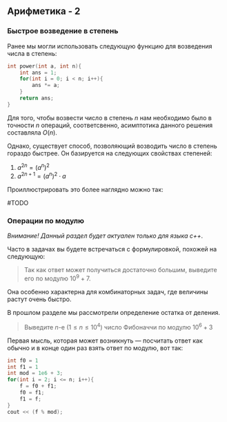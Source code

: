 ## Арифметика - 2

### Быстрое возведение в степень

Ранее мы могли использовать следующую функцию для возведения числа в степень:

```cpp
int power(int a, int n){
    int ans = 1;
    for(int i = 0; i < n; i++){
        ans *= a;
    }
    return ans;
}
```

Для того, чтобы возвести число в степень $n$ нам необходимо было в точности $n$ операций, соответсвенно, асимптотика данного решения составляла $O(n)$.

Однако, существует способ, позволяющий возводить число в степень гораздо быстрее. Он базируется на следующих свойствах степеней:

1. $a^{2n} = (a^n)^2$
2. $a^{2n + 1} = (a^n)^2 \cdot a$

Проиллюстрировать это более наглядно можно так:

#TODO

### Операции по модулю

*Внимание! Данный раздел будет актуален только для языка с++*.

Часто в задачах вы будете встречаться с формулировкой, похожей на следующую:

> Так как ответ может получиться достаточно большим, выведите его по модулю $10^9 + 7$.

Она особенно характерна для комбинаторных задач, где величины растут очень быстро.

В прошлом разделе мы рассмотрели определение остатка от деления. 

> Выведите $n$-е ($1 \le n \le 10^4$) число Фибоначчи по модулю $10^6 + 3$

Первая мысль, которая может возникнуть &mdash; посчитать ответ как обычно и в конце один раз взять ответ по модулю, вот так:

```cpp
int f0 = 1
int f1 = 1
int mod = 1e6 + 3;
for(int i = 2; i <= n; i++){
    f = f0 + f1;
    f0 = f1;
    f1 = f;
}
cout << (f % mod);
```